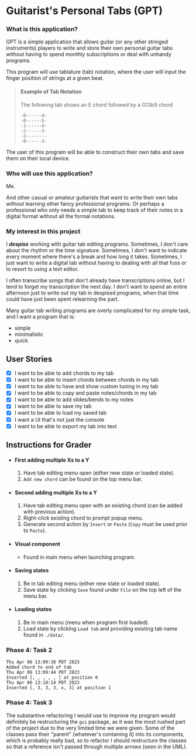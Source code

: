 # Guitarist's Personal Tabs (GPT)

### What is this application?
GPT is a simple application that allows guitar
(or any other stringed instruments) players to write and store
their own personal guitar tabs without having to spend monthly
subscriptions or deal with unhandy programs.

This program will use tablature (tab) notation, where the user
will input the finger position of strings at a given beat.

> #### Example of Tab Notation
> 
> The following tab shows an E chord followed by a G13b9 chord
> ```
> -0------4-
> -0------5-
> -1------4-
> -2------3-
> -2--------
> -0------3-
> ```

The user of this program will be able to construct their own tabs
and save them on their local device.

### Who will use this application?

Me.

And other casual or amateur guitarists that want to write their own tabs
without learning other fancy professional programs. Or perhaps a
professional who only needs a simple tab to keep track of their
notes in a digital format without all the formal notations.

### My interest in this project
I ***despise*** working with guitar tab editing programs. Sometimes,
I don't care about the rhythm or the time signature. Sometimes,
I don't want to indicate every moment where there's a break and
how long it takes. Sometimes, I just want to write a digital tab
without having to dealing with all that fuss or to resort to using
a text editor.

I often transcribe songs that don't already have transcriptions online,
but I tend to forget my transcription the next day. I don't want to
spend an entire afternoon just to write out my tab in despised
programs, when that time could have just been spent relearning the part.

Many guitar tab writing programs are overly complicated for my
simple task, and I want a program that is:
- simple
- minimalistic
- quick




## User Stories
- [x] I want to be able to add chords to my tab
- [x] I want to be able to insert chords between chords in my tab
- [x] I want to be able to have and show custom tuning in my tab
- [x] I want to be able to copy and paste notes/chords in my tab
- [x] I want to be able to add slides/bends to my notes
- [x] I want to be able to save my tab
- [x] I want to be able to load my saved tab
- [x] I want a UI that's not just the console
- [x] I want to be able to export my tab into text

## Instructions for Grader

- #### First adding multiple Xs to a Y
  1. Have tab editing menu open (either new state or loaded state).
  2. `Add new chord` can be found on the top menu bar.
- #### Second adding multiple Xs to a Y
  1. Have tab editing menu open with an existing chord (can be added with previous action).
  2. Right-click existing chord to prompt popup menu.
  3. Generate second action by `Insert` or `Paste` (`Copy` must be used prior to `Paste`).
- #### Visual component
  - Found in main menu when launching program.
- #### Saving states
  1. Be in tab editing menu (either new state or loaded state).
  2. Save state by clicking `Save` found under `File` on the top left of the menu bar.
- #### Loading states
  1. Be in main menu (menu when program first loaded).
  2. Load state by clicking `Load tab` and providing existing tab name found in `./data/`.


### Phase 4: Task 2
```
Thu Apr 06 13:09:38 PDT 2023
Added chord to end of tab
Thu Apr 06 13:09:44 PDT 2023
Inserted [, , , , , ] at position 0
Thu Apr 06 13:10:14 PDT 2023
Inserted [, 3, 3, 3, x, 3] at position 1
```

### Phase 4: Task 3
The substantive refactoring I would use to improve my program would definitely be restructuring the
`gui` package, as it was the most rushed part of the project due to the very limited time we were given.
Some of the classes pass their "parent" (whatever's containing it) into its components, which is probably really bad,
so to refactor I should restructure the classes so that
a reference isn't passed through multiple arrows (seen in the UML).